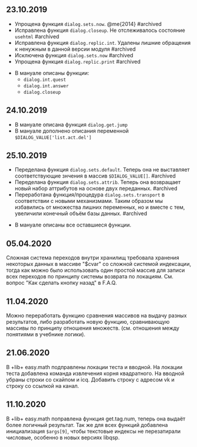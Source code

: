 ## 23.10.2019

- Упрощена функция `dialog.sets.now`. @me{2014} #archived
- Исправлена функция `dialog.closeup`. Не отслеживалось состояние `usehtml` #archived
- Исправлена функция `dialog.replic.int`. Удалены лишние обращения к ненужным в данной версии модуля #archived
- Исключена функция `dialog.sets.now` #archived
- Упрощена функция `dialog.replic.print` #archived

+	В мануале описаны функции:
	- `dialog.int.quest`
	- `dialog.int.answer`
	- `dialog.closeup`

## 24.10.2019

+ В мануале описана функция `dialog.get.jump`
+ В мануале дополнено описания переменной `$DIALOG_VALUE['list.act.del']`

## 25.10.2019

- Переделана функция `dialog.sets.default`. Теперь она не выставляет соответствующие знчения в массив `$DIALOG_VALUE[]`. #archived
- Переделана функция `dialog.sets.attrib`. Теперь она возвращает новый набор аттрибутов на основе двух переданных. #archived
- Переработана функция/процедура `dialog.sets.transport` в соответствии с новыми механизмами. Таким образом мы избавились от множества лишних переменных, но и вместе с тем, увеличили конечный объём базы данных. #archived

+ В мануале описаны все оставшиеся функции.

## 05.04.2020

Сложная система переходов внутри хранилищ требовала хранения некоторых данных в массиве "$cvar" со сложной системой индексации, тогда как можно было использовать один простой массив для записи всех переходов по принципу системы возврата по локациям. См. вопрос "Как сделать кнопку назад" в F.A.Q.

## 11.04.2020

Можно переработать функцию сравнения массивов на выдачу разных результатов, либо разработать новую функцию, сравнивающую массивы по принципу отношения множеств. (см. отношения между понятиями в учебнике логики).

## 21.06.2020

В +lib+ easy.math подправлены локации теста и вводной. На локации теста добавлена команда извлечения корня квадратного. На вводной убраны строки со скайпом и icq. Добавить строку с адресом vk и строку со ссылкой на канал.

## 11.10.2020

В +lib+ easy.math поправлена функция get.tag.num, теперь она выдаёт более логичный результат. Так же для всех функций добавлена инициализация `$args[9]`, чтобы текстовые индексы не перезатирали числовые, особенно в новых версиях libqsp.
